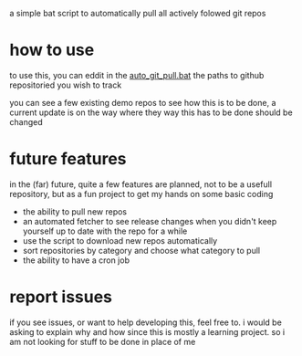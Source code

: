a simple bat script to automatically pull all actively folowed git repos

# how to use 
to use this, you can eddit in the [auto_git_pull.bat](https://github.com/C2gl/autopullscripter/blob/main/auto_git_pull.bat) the paths to github repositoried you wish to track

you can see a few existing demo repos to see how this is to be done, a current update is on the way where they way this has to be done should be changed


# future features 
in the (far) future, quite a few features are planned, not to be a usefull repository, but as a fun project to get my hands on some basic coding

- the ability to pull new repos
- an automated fetcher to see release changes when you didn't keep yourself up to date with the repo for a while
- use the script to download new repos automatically 
- sort repositories by category and choose what category to pull
- the ability to have a cron job

# report issues 
if you see issues, or want to help developing this, feel free to.
i would be asking to explain why and how since this is mostly a learning project. so i am not looking for stuff to be done in place of me 